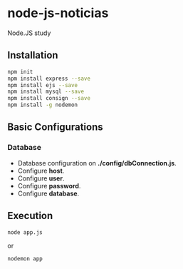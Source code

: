 # node-js-noticias
Node.JS study

## Installation
```bash
npm init
npm install express --save
npm install ejs --save
npm install mysql --save
npm install consign --save
npm install -g nodemon
```

## Basic Configurations

### Database

- Database configuration on **./config/dbConnection.js**.
- Configure __host__.
- Configure __user__.
- Configure __password__.
- Configure __database__.

## Execution
```bash
node app.js
```

or

```bash
nodemon app
```